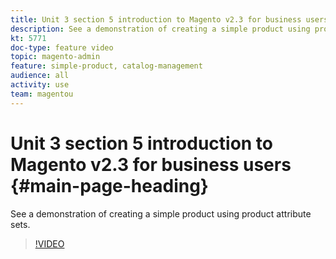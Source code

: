 ```yaml
---
title: Unit 3 section 5 introduction to Magento v2.3 for business users
description: See a demonstration of creating a simple product using product attribute sets.
kt: 5771
doc-type: feature video
topic: magento-admin
feature: simple-product, catalog-management
audience: all
activity: use
team: magentou
---
```


# Unit 3 section 5 introduction to Magento v2.3 for business users {#main-page-heading}

See a demonstration of creating a simple product using product attribute sets.

>[!VIDEO](https://video.tv.adobe.com/v/35956?quality=12&learn=on)